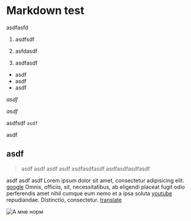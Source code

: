 # Markdown test

asdfasfd

1. asdfsdf
1. asfdasdf
1. asdfasdf

	<title></title>
	<meta charset="utf-8">
	<link rel="stylesheet" href="css/style.css">
	<script src="js/rivets.min.js"></script>
	<script src="js/js.js"></script>

+ asdf
+ asdf
+ asdf

*asdf*

_asdf_

asdfsdf `asdf`

asdf

## asdf

> asdf asdf asdf
asdf
asdfasdfasdf
asdfasdfasdfasdf

asdf asdf asdf Lorem ipsum dolor sit amet, consectetur adipisicing elit. [google][1] Omnis, officiis, sit, necessitatibus, ab eligendi placeat fugit odio perferendis amet nihil cumque eum nemo et a ipsa soluta [youtube][2] repudiandae. Distinctio, consectetur. [translate][3]

![А мне норм][4]

[1]: http://google.com/        			"Google"
[2]: http://www.youtube.com/  		 	"Youtube"
[3]: http://translate.google.com.ua/	"translate"

[4]: http://img0.joyreactor.cc/pics/post/%D0%9A%D0%BE%D0%BC%D0%B8%D0%BA%D1%81%D1%8B-%D1%81%D0%BE%D0%B1%D0%B0%D0%BA%D0%B0-%D1%83%D0%BB%D1%8B%D0%B1%D0%B0%D0%BA%D0%B0-%D0%B0-%D0%BC%D0%BD%D0%B5-%D0%BD%D0%BE%D1%80%D0%BC-%D0%BC%D0%B5%D0%BC%D1%8B-188863.jpeg "А мне норм"